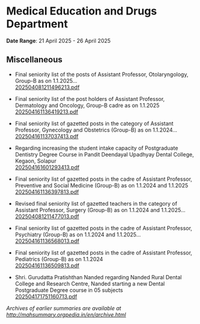 # Medical Education and Drugs Department

**Date Range**: 21 April 2025 - 26 April 2025


## Miscellaneous
- Final seniority list of the posts of Assistant Professor, Otolaryngology, Group-B as on 1.1.2025...\
  [202504081211496213.pdf](https://gr.maharashtra.gov.in/Site/Upload/Government%20Resolutions/English/202504081211496213.pdf)

- Final seniority list of the post holders of Assistant Professor, Dermatology and Oncology, Group-B cadre as on 1.1.2025\
  [202504161136419213.pdf](https://gr.maharashtra.gov.in/Site/Upload/Government%20Resolutions/English/202504161136419213.pdf)

- Final seniority list of gazetted posts in the category of Assistant Professor, Gynecology and Obstetrics (Group-B) as on 1.1.2024...\
  [202504161137037413.pdf](https://gr.maharashtra.gov.in/Site/Upload/Government%20Resolutions/English/202504161137037413.pdf)

- Regarding increasing the student intake capacity of Postgraduate Dentistry Degree Course in  Pandit Deendayal Upadhyay Dental College, Kegaon, Solapur\
  [202504161601293413.pdf](https://gr.maharashtra.gov.in/Site/Upload/Government%20Resolutions/English/202504161601293413.pdf)

- Final seniority list of gazetted posts in the cadre of Assistant Professor, Preventive and Social Medicine (Group-B) as on 1.1.2024 and 1.1.2025\
  [202504161136397813.pdf](https://gr.maharashtra.gov.in/Site/Upload/Government%20Resolutions/English/202504161136397813.pdf)

- Revised final seniority list of gazetted teachers in the category of Assistant Professor, Surgery (Group-B) as on 1.1.2024 and 1.1.2025...\
  [202504081211477013.pdf](https://gr.maharashtra.gov.in/Site/Upload/Government%20Resolutions/English/202504081211477013.pdf)

- Final seniority list of gazetted posts in the cadre of Assistant Professor, Psychiatry (Group-B) as on 1.1.2024 and 1.1.2025...\
  [202504161136568013.pdf](https://gr.maharashtra.gov.in/Site/Upload/Government%20Resolutions/English/202504161136568013.pdf)

- Final seniority list of gazetted posts in the cadre of Assistant Professor, Pediatrics (Group-B) as on 1.1.2024\
  [202504161136509813.pdf](https://gr.maharashtra.gov.in/Site/Upload/Government%20Resolutions/English/202504161136509813.pdf)

- Shri. Gurudatta Pratishthan Nanded regarding Nanded Rural Dental College and Research Centre, Nanded starting a new Dental Postgraduate Degree course in 05 subjects\
  [202504171751160713.pdf](https://gr.maharashtra.gov.in/Site/Upload/Government%20Resolutions/English/202504171751160713.pdf)


*Archives of earlier summaries are available at http://mahsummary.orgpedia.in/en/archive.html*